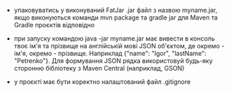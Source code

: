 
 - упаковуватись у виконуваний FatJar .jar файл з назвою myname.jar, якщо виконуються команди mvn package та gradle jar для Maven та Gradle проєктів відповідно

 - при запуску командою java -jar myname.jar має вивести в консоль твоє ім'я та прізвище на англійській мові JSON об'єктом, де окремо - ім'я, окремо - прізвище. Наприклад {"name": "Igor", "lastName": "Petrenko"}. Для формування JSON рядка використовуй будь-яку сторонню бібліотеку з Maven Central (наприклад, GSON)
 - у проєкті має бути коректно налаштований файл .gitignore

